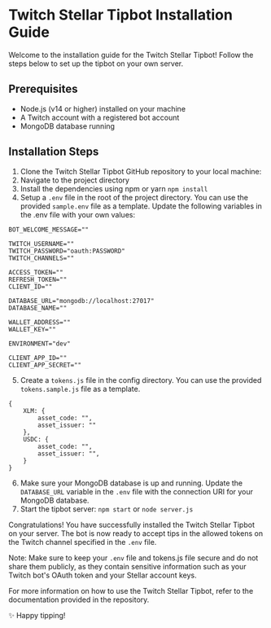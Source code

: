 # Twitch Stellar Tipbot Installation Guide

Welcome to the installation guide for the Twitch Stellar Tipbot! Follow the steps below to set up the tipbot on your own server.

## Prerequisites
- Node.js (v14 or higher) installed on your machine
- A Twitch account with a registered bot account
- MongoDB database running

## Installation Steps
1. Clone the Twitch Stellar Tipbot GitHub repository to your local machine:
2. Navigate to the project directory
3. Install the dependencies using npm or yarn ``npm install``
4. Setup a `.env` file in the root of the project directory. You can use the provided `sample.env` file as a template. Update the following variables in the .env file with your own values:
```
BOT_WELCOME_MESSAGE=""

TWITCH_USERNAME=""
TWITCH_PASSWORD="oauth:PASSWORD"
TWITCH_CHANNELS=""

ACCESS_TOKEN=""
REFRESH_TOKEN=""
CLIENT_ID=""

DATABASE_URL="mongodb://localhost:27017"
DATABASE_NAME=""

WALLET_ADDRESS=""
WALLET_KEY=""

ENVIRONMENT="dev"

CLIENT_APP_ID=""
CLIENT_APP_SECRET=""
```
5. Create a `tokens.js` file in the config directory. You can use the provided `tokens.sample.js` file as a template.
```
{
    XLM: {
        asset_code: "",
        asset_issuer: ""
    },
    USDC: {
        asset_code: "",
        asset_issuer: "",
    }
}
```
6. Make sure your MongoDB database is up and running. Update the `DATABASE_URL` variable in the `.env` file with the connection URI for your MongoDB database.
7. Start the tipbot server: ```npm start``` or ```node server.js```

Congratulations! You have successfully installed the Twitch Stellar Tipbot on your server. The bot is now ready to accept tips in the allowed tokens on the Twitch channel specified in the `.env` file.

Note: Make sure to keep your `.env` file and tokens.js file secure and do not share them publicly, as they contain sensitive information such as your Twitch bot's OAuth token and your Stellar account keys.

For more information on how to use the Twitch Stellar Tipbot, refer to the documentation provided in the repository. 

✨ Happy tipping!